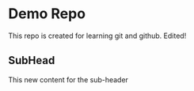 # Demo Repo

This repo is created for learning git and github.
Edited!

## SubHead

This new content for the sub-header
